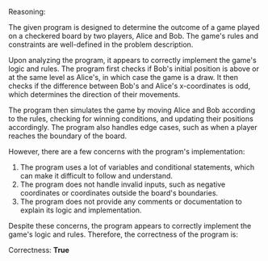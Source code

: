 Reasoning:

The given program is designed to determine the outcome of a game played on a checkered board by two players, Alice and Bob. The game's rules and constraints are well-defined in the problem description.

Upon analyzing the program, it appears to correctly implement the game's logic and rules. The program first checks if Bob's initial position is above or at the same level as Alice's, in which case the game is a draw. It then checks if the difference between Bob's and Alice's x-coordinates is odd, which determines the direction of their movements.

The program then simulates the game by moving Alice and Bob according to the rules, checking for winning conditions, and updating their positions accordingly. The program also handles edge cases, such as when a player reaches the boundary of the board.

However, there are a few concerns with the program's implementation:

1. The program uses a lot of variables and conditional statements, which can make it difficult to follow and understand.
2. The program does not handle invalid inputs, such as negative coordinates or coordinates outside the board's boundaries.
3. The program does not provide any comments or documentation to explain its logic and implementation.

Despite these concerns, the program appears to correctly implement the game's logic and rules. Therefore, the correctness of the program is:

Correctness: **True**